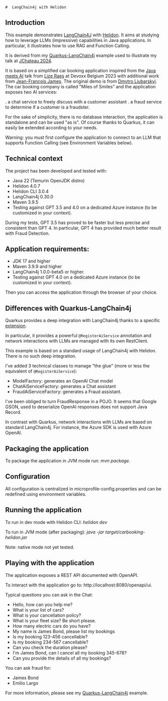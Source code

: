     #  LangChain4j with Helidon

## Introduction

This example demonstrates [LangChain4J](https://docs.langchain4j.dev/) with [Helidon](https://helidon.io/docs/v4/about/doc_overview). It aims at studying how to leverage LLMs (impressive) capabilities in Java applications. In particular, it illustrates how to use RAG and Function Calling.

It is derived from my [Quarkus-LangChain4j](https://github.com/jefrajames/car-booking) example used to illustrate my talk at [JChateau 2024](https://www.jchateau.org).

It is based on a simplified car booking application inspired from the [Java meets AI](https://www.youtube.com/watch?v=BD1MSLbs9KE) talk from [Lize Raes](https://www.linkedin.com/in/lize-raes-a8a34110/) at Devoxx Belgium 2023 with additional work from [Jean-François James](http://jefrajames.fr/). The original demo is from [Dmytro Liubarskyi](https://www.linkedin.com/in/dmytro-liubarskyi/). The car booking company is called "Miles of Smiles" and the application exposes two AI services:

. a chat service to freely discuss with a customer assistant
. a fraud service to determine if a customer is a fraudster.

For the sake of simplicity, there is no database interaction, the application is standalone and can be used "as is". Of course thanks to Quarkus, it can easily be extended according to your needs.

Warning: you must first configure the application to connect to an LLM that supports Function Calling (see Environment Variables below).

## Technical context

The project has been developed and tested with:

* Java 22 (Temurin OpenJDK distro)
* Helidon 4.0.7
* Helidon CLI 3.0.4
* LangChain4j 0.30.0
* Maven 3.9.5
* Testing against GPT 3.5 and 4.0 on a dedicated Azure instance (to be customized in your context). 

During my tests, GPT 3.5 has proved to be faster but less precise and consistent than GPT 4. In particular, GPT 4 has provided much better result with Fraud Detection.

## Application requirements:

- JDK 17 and higher
- Maven 3.9.9 and higher
- LangChain4j 1.0.0-beta5 or higher.
- Testing against GPT 4.0 on a dedicated Azure instance (to be customized in your context). 

Then you can access the application through the browser of your choice.

## Differences with Quarkus-LangChain4j

Quarkus provides a deep integration with LangChain4j thanks to a specific [extension](https://docs.quarkiverse.io/quarkus-langchain4j/dev/index.html).

In particular, it provides a powerful `@RegisterAiService` annotation and network interactions with LLMs are managed with its own RestClient.

This example is based on a standard usage of LangChain4j with Helidon. There is no such deep integration. 

I've added 3 technical classes to manage "the glue" (more or less the equivalent of `@RegisterAiService`):

* ModelFactory: generates an OpenAI Chat model
* ChatAiServiceFactory: generates a Chat assistant
* FraudAiServiceFactory: generates a Fraud assistant.

I've been obliged to turn FraudResponse in a POJO. It seems that Google GSON, used to deserialize OpenAI responses does not support Java Record.

In contrast with Quarkus, network interactions with LLMs are based on standard LangChain4j. For instance, the Azure SDK is used with Azure OpenAI.

## Packaging the application

To package the application in JVM mode run: _mvn package_.

## Configuration

All configuration is centralized in microprofile-config.properties and can be redefined using environment variables.

## Running the application

To run in dev mode with Helidon CLI: _helidon dev_

To run in JVM mode (after packaging): _java -jar target/carbooking-helidon.jar_

Note: native mode not yet tested.

## Playing with the application

The application exposes a REST API documented with OpenAPI. 

To interact with the application go to: http://localhost:8080/openapi/ui.


Typical questions you can ask in the Chat:

* Hello, how can you help me?
* What is your list of cars?
* What is your cancellation policy?
* What is your fleet size? Be short please.
* How many electric cars do you have?
* My name is James Bond, please list my bookings
* Is my booking 123-456 cancellable?
* Is my booking 234-567 cancellable?
* Can you check the duration please?
* I'm James Bond, can I cancel all my booking 345-678?
* Can you provide the details of all my bookings?

You can ask fraud for:

* James Bond
* Emilio Largo

For more information, please see my [Quarkus-LangChain4j](https://github.com/jefrajames/car-booking) example.
